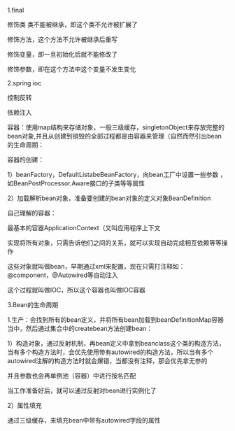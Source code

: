 1.final

修饰类 类不能被继承，即这个类不允许被扩展了

修饰方法，这个方法不允许被继承后重写

修饰变量，即一旦初始化后就不能修改了

修饰参数，即在这个方法中这个变量不发生变化

2.spring ioc

控制反转

依赖注入

容器：使用map结构来存储对象，一般三级缓存，singletonObject来存放完整的bean对象,并且从创建到销毁的全部过程都是由容器来管理（自然而然引出bean的生命周期：

容器的创建：

1）beanFactory，DefaultListabeBeanFactory，向bean工厂中设置一些参数 ，如BeanPostProcessor.Aware接口的子类等等属性

2）加载解析bean对象，准备要创建的bean对象的定义对象BeanDefinition

自己理解的容器：

最基本的容器ApplicationContext（又叫应用程序上下文

实现将所有对象，只需告诉他们之间的关系，就可以实现自动完成相互依赖等等操作

这些对象就叫做bean，早期通过xml来配置，现在只需打注释如：@component，@Autowired等自动注入

这个过程就叫做IOC，所以这个容器也叫做IOC容器

3.Bean的生命周期

1.生产：会找到所有的bean定义，并将所有bean加载到beanDefinitionMap容器当中，然后通过集合中的createbean方法创建bean：

1）构造对象，通过反射机制，再bean定义中拿到beanclass这个类的构造方法，当有多个构造方法时，会优先使用带有autowired的构造方法，所以当有多个autowired注解的构造方法时就会爆错，当都没有注释，那会优先拿无参的

并且参数也会再单例池（容器）中进行按名匹配

当工作准备好后，就可以通过反射对bean进行实例化了

2）属性填充

通过三级缓存，来填充bean中带有autowired字段的属性

